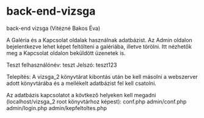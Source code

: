# back-end-vizsga
back-end vizsga (Vitézné Bakos Éva)

A Galéria és a Kapcsolat oldalak használnak adatbázist.
Az Admin oldalon bejelentkezve lehet képet feltölteni a galériába, illetve törölni.
Itt nézhetők meg a Kapcsolat oldalon beküldött üzenetek is.

Teszt felhasználónév: teszt
Jelszó: teszt123

Telepítés:
A vizsga_2 könyvtárat kibontás után be kell másolni a webszerver adott könyvtárába és a mellékelt adatbázist fel kell csatolni.

Az adatbázis kapcsolatot a kövtkező helyeken kell megadni (localhost/vizsga_2 root könyvtárhoz képest):
conf.php
admin/conf.php
admin/login.php
admin/kepfeltoltes.php

